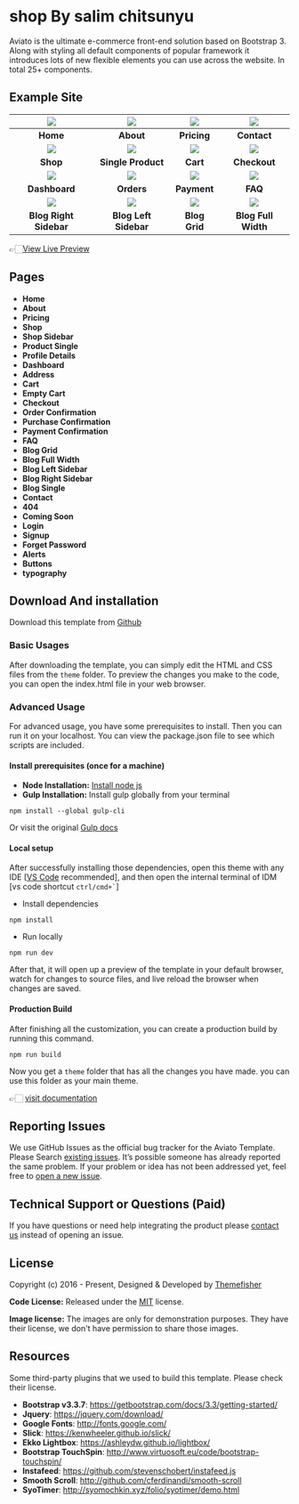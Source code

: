 # shop By salim chitsunyu

Aviato is the ultimate e-commerce front-end solution based on Bootstrap 3. Along with styling all default components of popular framework it introduces lots of new flexible elements you can use across the website. In total 25+ components.

<!-- demo -->
## Example Site

| [![](screenshots/home.jpg)](https://demo.themefisher.com/aviato/) | [![](screenshots/about.jpg)](https://demo.themefisher.com/aviato/about.html) | [![](screenshots/pricing.jpg)](https://demo.themefisher.com/aviato/pricing.html) | [![](screenshots/contact.jpg)](https://demo.themefisher.com/aviato/contact.html) |
|:---:|:---:|:---:|:---:|
| **Home**  | **About**  | **Pricing** | **Contact** |
| [![](screenshots/shop.jpg)](https://demo.themefisher.com/aviato/shop.html) | [![](screenshots/single-product.jpg)](https://demo.themefisher.com/aviato/product-single.html) | [![](screenshots/cart.jpg)](https://demo.themefisher.com/aviato/cart.html) | [![](screenshots/checkout.jpg)](https://demo.themefisher.com/aviato/checkout.html) |
| **Shop**  | **Single Product**  | **Cart** | **Checkout** |
| [![](screenshots/dashboard.jpg)](https://demo.themefisher.com/aviato/dashboard.html) | [![](screenshots/orders.jpg)](https://demo.themefisher.com/aviato/order.html) | [![](screenshots/payment.jpg)](https://demo.themefisher.com/aviato/address.html) | [![](screenshots/faq.jpg)](https://demo.themefisher.com/themefisher/aviato/faq.html) |
| **Dashboard**  | **Orders**  | **Payment** | **FAQ** |
| [![](screenshots/blogrs.jpg)](https://demo.themefisher.com/aviato/blog-right-sidebar.html) | [![](screenshots/blogls.jpg)](https://demo.themefisher.com/aviato/blog-left-sidebar.html) | [![](screenshots/blogg.jpg)](https://demo.themefisher.com/aviato/blog-grid.html) | [![](screenshots/blogd.jpg)](https://demo.themefisher.com/aviato/blog-full-width.html) |
| **Blog Right Sidebar**  | **Blog Left Sidebar**  | **Blog Grid** | **Blog Full Width** |

👉🏻[View Live Preview](https://demo.themefisher.com/aviato/)

<!-- resources -->
## Pages

* **Home**
* **About**
* **Pricing**
* **Shop**
* **Shop Sidebar**
* **Product Single**
* **Profile Details**
* **Dashboard**
* **Address**
* **Cart**
* **Empty Cart**
* **Checkout**
* **Order Confirmation**
* **Purchase Confirmation**
* **Payment Confirmation**
* **FAQ**
* **Blog Grid**
* **Blog Full Width**
* **Blog Left Sidebar**
* **Blog Right Sidebar**
* **Blog Single**
* **Contact**
* **404**
* **Coming Soon**
* **Login**
* **Signup**
* **Forget Password**
* **Alerts**
* **Buttons**
* **typography**

<!-- download -->
## Download And installation

Download this template from [Github](https://github.com/themefisher/aviato/archive/main.zip)

<!-- installation -->
### Basic Usages

After downloading the template, you can simply edit the HTML and CSS files from the `theme` folder. To preview the changes you make to the code, you can open the index.html file in your web browser.

### Advanced Usage

For advanced usage, you have some prerequisites to install. Then you can run it on your localhost. You can view the package.json file to see which scripts are included.

#### Install prerequisites (once for a machine)

* **Node Installation:** [Install node js](https://nodejs.org/en/download/)
* **Gulp Installation:** Install gulp globally from your terminal

```
npm install --global gulp-cli
```

Or visit the original [Gulp docs](https://gulpjs.com/docs/en/getting-started/quick-start)

#### Local setup

After successfully installing those dependencies, open this theme with any IDE [[VS Code](https://code.visualstudio.com/) recommended], and then open the internal terminal of IDM [vs code shortcut <code>ctrl/cmd+\`</code>]

* Install dependencies

```
npm install
```

* Run locally

```
npm run dev
```

After that, it will open up a preview of the template in your default browser, watch for changes to source files, and live reload the browser when changes are saved.

#### Production Build

After finishing all the customization, you can create a production build by running this command.

```
npm run build
```

Now you get a `theme` folder that has all the changes you have made. you can use this folder as your main theme.

👉🏻 [visit documentation](https://docs.themefisher.com/aviato/)

<!-- reporting issue -->
## Reporting Issues

We use GitHub Issues as the official bug tracker for the Aviato Template. Please Search [existing issues](https://github.com/themefisher/aviato/issues). It’s possible someone has already reported the same problem.
If your problem or idea has not been addressed yet, feel free to [open a new issue](https://github.com/themefisher/aviato/issues).

<!-- support -->
## Technical Support or Questions (Paid)

If you have questions or need help integrating the product please [contact us](mailto:mehedi@themefisher.com) instead of opening an issue.

<!-- licence -->
## License

Copyright (c) 2016 - Present, Designed & Developed by [Themefisher](https://themefisher.com)

**Code License:** Released under the [MIT](https://github.com/themefisher/aviato/blob/main/LICENSE) license.

**Image license:** The images are only for demonstration purposes. They have their license, we don't have permission to share those images.

<!-- resources -->
## Resources

Some third-party plugins that we used to build this template. Please check their license.

* **Bootstrap v3.3.7**: <https://getbootstrap.com/docs/3.3/getting-started/>
* **Jquery**: <https://jquery.com/download/>
* **Google Fonts**: <http://fonts.google.com/>
* **Slick**: <https://kenwheeler.github.io/slick/>
* **Ekko Lightbox**: <https://ashleydw.github.io/lightbox/>
* **Bootstrap TouchSpin**: <http://www.virtuosoft.eu/code/bootstrap-touchspin/>
* **Instafeed**: <https://github.com/stevenschobert/instafeed.js>
* **Smooth Scroll**: <http://github.com/cferdinandi/smooth-scroll>
* **SyoTimer**: <http://syomochkin.xyz/folio/syotimer/demo.html>
